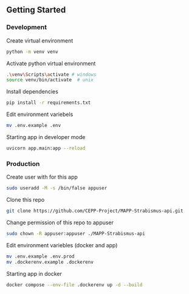 ## Getting Started

### Development
Create virtual environment
```bash
python -m venv venv
```

Activate python virtual environment
```bash
.\venv\Scripts\activate # windows
source venv/bin/activate  # unix
```

Install dependencies
```bash
pip install -r requirements.txt
```

Edit environment variebels
```bash
mv .env.example .env
```

Starting app in developer mode
```bash
uvicorn app.main:app --reload
```

### Production
Create user with for this app
```bash
sudo useradd -M -s /bin/false appuser 
```

Clone this repo
```bash
git clone https://github.com/CEPP-Project/MAPP-Strabismus-api.git
```

Change permission of this repo to appuser
```bash
sudo chown -R appuser:appuser ./MAPP-Strabismus-api
```

Edit environment variebles (docker and app)
```bash
mv .env.example .env.prod
mv .dockerenv.example .dockerenv
```

Starting app in docker
```bash
docker compose --env-file .dockerenv up -d --build
```

